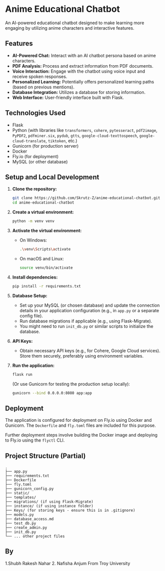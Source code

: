 # Anime Educational Chatbot

An AI-powered educational chatbot designed to make learning more engaging by utilizing anime characters and interactive features.

## Features

-   **AI-Powered Chat:** Interact with an AI chatbot persona based on anime characters.
-   **PDF Analysis:** Process and extract information from PDF documents.
-   **Voice Interaction:** Engage with the chatbot using voice input and receive spoken responses.
-   **Personalized Learning:** Potentially offers personalized learning paths (based on previous mentions).
-   **Database Integration:** Utilizes a database for storing information.
-   **Web Interface:** User-friendly interface built with Flask.

## Technologies Used

-   Flask
-   Python (with libraries like `transformers`, `cohere`, `pytesseract`, `pdf2image`, `PyPDF2`, `pdfminer.six`, `pydub`, `gtts`, `google-cloud-texttospeech`, `google-cloud-translate`, `tiktoken`, etc.)
-   Gunicorn (for production server)
-   Docker
-   Fly.io (for deployment)
-   MySQL (or other database)

## Setup and Local Development

1.  **Clone the repository:**

    ```bash
    git clone https://github.com/Skrutz-Z/anime-educational-chatbot.git
    cd anime-educational-chatbot
    ```

2.  **Create a virtual environment:**

    ```bash
    python -m venv venv
    ```

3.  **Activate the virtual environment:**

    -   On Windows:
        ```bash
        .\venv\Scripts\activate
        ```
    -   On macOS and Linux:
        ```bash
        source venv/bin/activate
        ```

4.  **Install dependencies:**

    ```bash
    pip install -r requirements.txt
    ```

5.  **Database Setup:**
    -   Set up your MySQL (or chosen database) and update the connection details in your application configuration (e.g., in `app.py` or a separate config file).
    -   Run database migrations if applicable (e.g., using Flask-Migrate).
    -   You might need to run `init_db.py` or similar scripts to initialize the database.

6.  **API Keys:**
    -   Obtain necessary API keys (e.g., for Cohere, Google Cloud services). Store them securely, preferably using environment variables.

7.  **Run the application:**

    ```bash
    flask run
    ```
    (Or use Gunicorn for testing the production setup locally):
    ```bash
    gunicorn --bind 0.0.0.0:8080 app:app
    ```

## Deployment

The application is configured for deployment on Fly.io using Docker and Gunicorn. The `Dockerfile` and `fly.toml` files are included for this purpose.

Further deployment steps involve building the Docker image and deploying to Fly.io using the `flyctl` CLI.

## Project Structure (Partial)

```
.
├── app.py
├── requirements.txt
├── Dockerfile
├── fly.toml
├── gunicorn_config.py
├── static/
├── templates/
├── migrations/ (if using Flask-Migrate)
├── instance/ (if using instance folder)
├── Keys/ (for storing keys - ensure this is in .gitignore)
├── models.py
├── database_access.md
├── test_db.py
├── create_admin.py
├── init_db.py
└── ... other project files
```

 ## By 
 1.Shubh Rakesh Nahar
 2. Nafisha Anjum
 From Troy University




